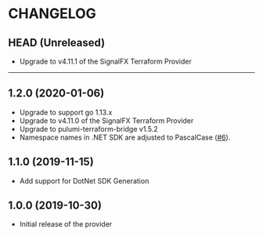 CHANGELOG
=========

## HEAD (Unreleased)
* Upgrade to v4.11.1 of the SignalFX Terraform Provider

---

## 1.2.0 (2020-01-06)
* Upgrade to support go 1.13.x
* Upgrade to v4.11.0 of the SignalFX Terraform Provider
* Upgrade to pulumi-terraform-bridge v1.5.2
* Namespace names in .NET SDK are adjusted to PascalCase
([#6](https://github.com/pulumi/pulumi-signalfx/pull/6)).

## 1.1.0 (2019-11-15)
* Add support for DotNet SDK Generation

## 1.0.0 (2019-10-30)
* Initial release of the provider
